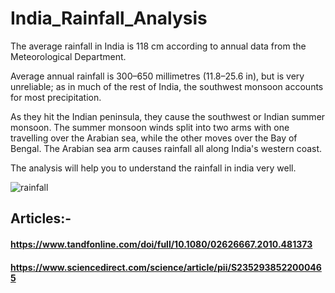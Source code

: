 # India_Rainfall_Analysis


The average rainfall in India is 118 cm according to annual data from the Meteorological Department.

Average annual rainfall is 300–650 millimetres (11.8–25.6 in), but is very unreliable; as in much of the rest of India, the southwest monsoon accounts for most precipitation.

As they hit the Indian peninsula, they cause the southwest or Indian summer monsoon. The summer monsoon winds split into two arms with one travelling over the Arabian sea, while the other moves over the Bay of Bengal. The Arabian sea arm causes rainfall all along India's western coast.

The analysis will help you to understand the rainfall in india very well.

![rainfall](https://user-images.githubusercontent.com/89011801/184472112-735b6c7c-8abf-4070-966e-920aa505f727.png)


## Articles:- 

#### https://www.tandfonline.com/doi/full/10.1080/02626667.2010.481373

#### https://www.sciencedirect.com/science/article/pii/S2352938522000465

